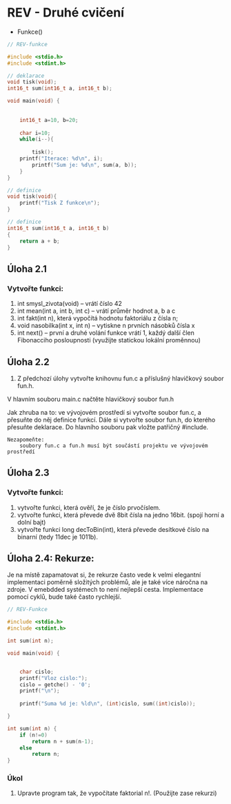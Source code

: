 # REV - Druhé cvičení
- Funkce()
```c
// REV-funkce

#include <stdio.h>
#include <stdint.h>

// deklarace
void tisk(void);
int16_t sum(int16_t a, int16_t b);

void main(void) {
    
    
    int16_t a=10, b=20;
    
    char i=10;
    while(i--){
    	
        tisk();
	printf("Iterace: %d\n", i);
        printf("Sum je: %d\n", sum(a, b)); 
    }
}

// definice
void tisk(void){
    printf("Tisk Z funkce\n");
}

// definice
int16_t sum(int16_t a, int16_t b)
{
    return a + b;
}
```

## Úloha 2.1

### Vytvořte funkci: 
  1) int smysl_zivota(void) – vrátí číslo 42
  2) int mean(int a, int b, int c) – vrátí průměr hodnot a, b a c
  3) int fakt(int n), která vypočítá hodnotu faktoriálu z čísla n;
  4) void nasobilka(int x, int n) – vytiskne n prvních násobků čísla x
  5) int next() – první a druhé volání funkce vrátí 1, každý další člen Fibonacciho posloupnosti (využijte statickou lokální proměnnou)


## Úloha 2.2

1) Z předchozí úlohy vytvořte knihovnu fun.c a příslušný hlavičkový soubor fun.h.

  V hlavním souboru main.c načtěte hlavičkový soubor fun.h

Jak zhruba na to: ve vývojovém prostředí si vytvořte soubor fun.c, a přesuňte do něj definice funkcí. Dále si vytvořte soubor            fun.h, do kterého přesuňte deklarace. Do hlavního souboru pak vložte patřičný #include.
```
Nezapomeňte:
    soubory fun.c a fun.h musí být součástí projektu ve vývojovém prostředí
```

## Úloha 2.3

### Vytvořte funkci: 
  1) vytvořte funkci, která ověří, že je číslo prvočíslem.
  2) vytvořte funkci, která převede dvě 8bit čísla na jedno 16bit. (spojí horní a dolní bajt)
  3) vytvořte funkci long decToBin(int), která převede desítkové číslo na binarní (tedy 11dec je 1011b).


## Úloha 2.4: Rekurze:
Je na místě zapamatovat si, že rekurze často vede k velmi elegantní implementaci poměrně složitých problémů, ale je také více náročna na zdroje. V emebdded systémech to není nejlepší cesta. Implementace pomocí cyklů, bude také často rychlejší.


```c
// REV-Funkce

#include <stdio.h>
#include <stdint.h>

int sum(int n);

void main(void) {


    char cislo;
    printf("Vloz cislo:");
    cislo = getche() - '0';
    printf("\n");
        
    printf("Suma %d je: %ld\n", (int)cislo, sum((int)cislo));

}

int sum(int n) {
    if (n!=0)
        return n + sum(n-1);
    else
        return n;
}
```
### Úkol
  1) Upravte program tak, že vypočítate faktorial n!. (Použijte zase rekurzi)
